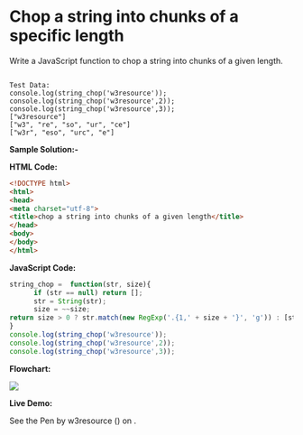 # Chop a string into chunks of a specific length

Write a JavaScript function to chop a string into chunks of a given length.

```

Test Data:
console.log(string_chop('w3resource')); 
console.log(string_chop('w3resource',2)); 
console.log(string_chop('w3resource',3));
["w3resource"] 
["w3", "re", "so", "ur", "ce"] 
["w3r", "eso", "urc", "e"]
```

**Sample Solution:-**

**HTML Code:**

```html
<!DOCTYPE html>
<html>
<head>
<meta charset="utf-8">
<title>chop a string into chunks of a given length</title>
</head>
<body>
</body>
</html>

```

**JavaScript Code:**

```js
string_chop =  function(str, size){
      if (str == null) return [];
      str = String(str);
      size = ~~size;
return size > 0 ? str.match(new RegExp('.{1,' + size + '}', 'g')) : [str];
}
console.log(string_chop('w3resource'));
console.log(string_chop('w3resource',2));
console.log(string_chop('w3resource',3));

```

**Flowchart:**

![](https://www.w3resource.com/w3r_images/javascript-string-exercise-17.png)  

**Live Demo:**

<section class="expand-codepen"><p data-height="380" data-theme-id="0" data-slug-hash="jGLepN" data-default-tab="js,result" data-user="w3resource" data-embed-version="2" data-pen-title="JavaScript - common-editor-exercises" data-editable="true" class="codepen">See the Pen by w3resource () on .</p><codepen></codepen></section>